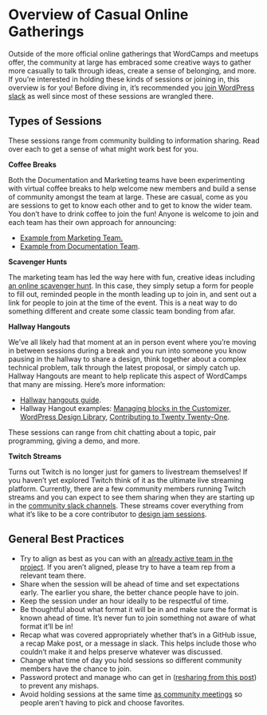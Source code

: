 # Overview of Casual Online Gatherings

Outside of the more official online gatherings that WordCamps and meetups offer, the community at large has embraced some creative ways to gather more casually to talk through ideas, create a sense of belonging, and more. If you’re interested in holding these kinds of sessions or joining in, this overview is for you! Before diving in, it’s recommended you [join WordPress slack](https://make.wordpress.org/chat/) as well since most of these sessions are wrangled there.

## Types of Sessions

These sessions range from community building to information sharing. Read over each to get a sense of what might work best for you.

**Coffee Breaks**

Both the Documentation and Marketing teams have been experimenting with virtual coffee breaks to help welcome new members and build a sense of community amongst the team at large. These are casual, come as you are sessions to get to know each other and to get to know the wider team. You don’t have to drink coffee to join the fun! Anyone is welcome to join and each team has their own approach for announcing:

*   [Example from Marketing Team.](https://make.wordpress.org/marketing/2020/11/22/agenda-global-marketing-team-meeting-25-november-2020/)
*   [Example from Documentation Team](https://make.wordpress.org/docs/2020/11/16/docs-team-coffee-break-november-update/).

**Scavenger Hunts**

The marketing team has led the way here with fun, creative ideas including [an online scavenger hunt](https://make.wordpress.org/marketing/2020/08/03/notes-global-marketing-team-meeting-29-july-2020/). In this case, they simply setup a form for people to fill out, reminded people in the month leading up to join in, and sent out a link for people to join at the time of the event. This is a neat way to do something different and create some classic team bonding from afar.

**Hallway Hangouts**

We’ve all likely had that moment at an in person event where you’re moving in between sessions during a break and you run into someone you know pausing in the hallway to share a design, think together about a complex technical problem, talk through the latest proposal, or simply catch up. Hallway Hangouts are meant to help replicate this aspect of WordCamps that many are missing. Here’s more information:

*   [Hallway hangouts guide](https://docs.google.com/document/d/1YFdvw_se9HOWXR_9DXI79ckqZPW9HYkJEnWUBp3-Akw/edit#).
*   Hallway Hangout examples: [Managing blocks in the Customizer](https://make.wordpress.org/core/2020/11/18/hallway-hangout-summary-managing-blocks-in-the-customizer/), [WordPress Design Library](https://make.wordpress.org/design/2020/08/20/designer-hallway-hangout-8-20-2020/), [Contributing to Twenty Twenty-One](https://make.wordpress.org/core/2020/09/28/tt1-chat-summary-28-september-2020/#comment-39961).

These sessions can range from chit chatting about a topic, pair programming, giving a demo, and more.

**Twitch Streams**

Turns out Twitch is no longer just for gamers to livestream themselves! If you haven’t yet explored Twitch think of it as the ultimate live streaming platform. Currently, there are a few community members running Twitch streams and you can expect to see them sharing when they are starting up in the [community slack channels](https://make.wordpress.org/chat/). These streams cover everything from what it’s like to be a core contributor to [design jam sessions](https://g2components.wordpress.com/).

## General Best Practices

*   Try to align as best as you can with an [already active team in the project](https://make.wordpress.org/). If you aren’t aligned, please try to have a team rep from a relevant team there.
*   Share when the session will be ahead of time and set expectations early. The earlier you share, the better chance people have to join.
*   Keep the session under an hour ideally to be respectful of time.
*   Be thoughtful about what format it will be in and make sure the format is known ahead of time. It’s never fun to join something not aware of what format it’ll be in!
*   Recap what was covered appropriately whether that’s in a GitHub issue, a recap Make post, or a message in slack. This helps include those who couldn’t make it and helps preserve whatever was discussed.
*   Change what time of day you hold sessions so different community members have the chance to join.
*   Password protect and manage who can get in ([resharing from this post](https://make.wordpress.org/community/2020/06/30/tuesday-trainings-tips-for-managing-an-online-meetup/)) to prevent any mishaps.
*   Avoid holding sessions at the same time [as community meetings](https://make.wordpress.org/meetings/) so people aren’t having to pick and choose favorites.

<!--
*   [To-do](# "To-do")
-->
